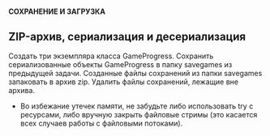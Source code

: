 #### СОХРАНЕНИЕ И ЗАГРУЗКА 
## ZIP-архив, сериализация и десериализация

Создать три экземпляра класса GameProgress.
Сохранить сериализованные объекты GameProgress в папку savegames из предыдущей задачи.
Созданные файлы сохранений из папки savegames запаковать в архив zip.
Удалить файлы сохранений, лежащие вне архива.

- Во избежание утечек памяти, не забудьте либо использовать try с ресурсами, 
либо  вручную закрыть файловые стримы (это касается всех случаев работы с 
файловыми  потоками).